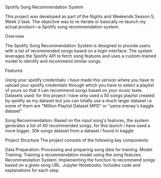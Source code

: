 Spotify Song Recommendation System

This project was developed as part of the Nights and Weekends Season 5, Week 2 task. The objective was to re-iterate or basically re-launch my actual product—a Spotify song recommendation system.

Overview

The Spotify Song Recommendation System is designed to provide users with a list of recommended songs based on a login interface. The system leverages the Spotify API to fetch song features and uses a custom-trained model to identify and recommend similar songs.

Features

Using your spotify credentials: i have made this version where you have to upload your spotify credentials through which you have to select a playlist of yours so that it can recommend songs based on your music taste. Datasets used: for this project i have only used a 50 songs playlist created by spotify as my dataset but you can totally use a much larger dataset i.e some of them are "Million Playlist Dataset MPD" or "yama erenay's kaggle dataset"

Song Recommendation: Based on the input song's features, the system generates a list of 40 recommended songs, for this launch i have used a more bigger, 30k songs dataset from a dataset i found in kaggle

Project Structure The project consists of the following key components:

Data Preparation: Processing and preparing song data for training. Model Training: Training a recommendation model using the song features. Recommendation System: Implementing the function to recommend songs based on a given song URL. Jupyter Notebooks: Includes code and explanations for each step.
